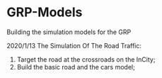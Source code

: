 # GRP-Models
Building the simulation models for the GRP


2020/1/13
The Simulation Of The Road Traffic:
1. Target the road at the crossroads on the InCity;
2. Build the basic road and the cars model;
